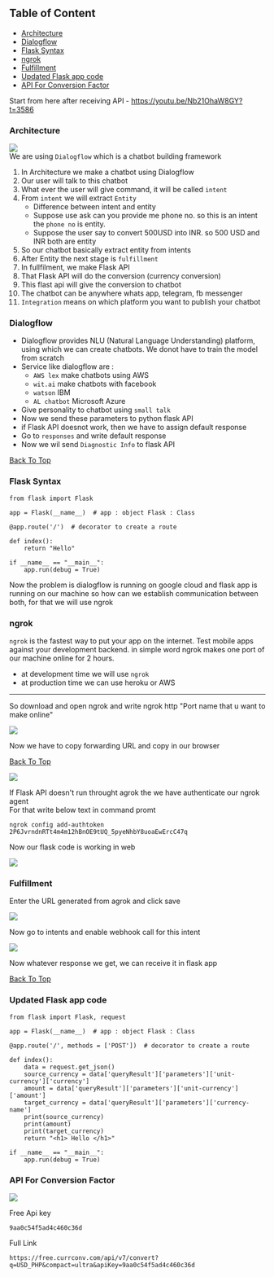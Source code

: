 ## Table of Content
- [Architecture](#architecture)
- [Dialogflow](#dialogflow)
- [Flask Syntax](#flask-syntax)
- [ngrok](#ngrok)
- [Fulfillment](#fulfillment)
- [Updated Flask app code](#updated-flask-app-code)
- [API For Conversion Factor](#api-for-conversion-factor)

Start from here after receiving API - https://youtu.be/Nb21OhaW8GY?t=3586

### Architecture
![](https://i.imgur.com/vWbMl5j.png) <br>
We are using `Dialogflow` which is a chatbot building framework
1. In Architecture we make a chatbot using Dialogflow
2. Our user will talk to this chatbot
3. What ever the user will give command, it will be called `intent`
4. From `intent` we will extract `Entity`
    - Difference between intent and entity
    - Suppose use ask can you provide me phone no. so this is an intent the `phone no` is entity.
    - Suppose the user say to convert 500USD into INR. so 500 USD and INR both are entity
6. So our chatbot basically extract entity from intents
7. After Entity the next stage is `fulfillment`
8. In fullfilment, we make Flask API
9. That Flask API will do the conversion (currency conversion)
10. This flast api will give the conversion to chatbot 
11. The chatbot can be anywhere whats app, telegram, fb messenger
12. `Integration` means on which platform you want to publish your chatbot


### Dialogflow
- Dialogflow provides NLU (Natural Language Understanding) platform, using which we can create chatbots. We donot have to train the model from scratch
- Service like dialogflow are : 
     - `AWS lex` make chatbots using AWS
     - `wit.ai` make chatbots with facebook 
     - `watson` IBM
     - `AL chatbot` Microsoft Azure
- Give personality to chatbot using `small talk`
- Now we send these parameters to python flask API
- if Flask API doesnot work, then we have to assign default response 
- Go to `responses` and write default response
- Now we wil send `Diagnostic Info` to flask API 

[Back To Top](#table-of-content)

### Flask Syntax
```
from flask import Flask

app = Flask(__name__)  # app : object Flask : Class

@app.route('/')  # decorator to create a route

def index():
    return "Hello"

if __name__ == "__main__":
    app.run(debug = True)
```
Now the problem is dialogflow is running on google cloud and flask app is running on our machine so how can we establish communication between both, for that we will use ngrok

### ngrok
`ngrok` is the fastest way to put your app on the internet. Test mobile apps against your development backend. in simple word ngrok makes one port of our machine online for 2 hours.
- at development time we will use `ngrok`
- at production time we can use heroku or AWS
-----------------------------------------------------------
So download and open ngrok and write ngrok http "Port name that u want to make online"

![](https://i.imgur.com/f5oXoXv.png)

Now we have to copy forwarding URL and copy in our browser



[Back To Top](#table-of-content)

![](https://i.imgur.com/YB2ObTh.png)

If Flask API doesn't run throught agrok the we have authenticate our ngrok agent <br>
For that write below text in command promt
```
ngrok config add-authtoken 2P6JvrndnRTt4m4m12hBnOE9tUQ_5pyeNhbY8uoaEwErcC47q
```

Now our flask code is working in web 


![](https://i.imgur.com/DOaK5es.png)

### Fulfillment
Enter the URL generated from agrok and click save


![](https://i.imgur.com/JxkBIH3.png)

Now go to intents and enable webhook call for this intent 


![](https://i.imgur.com/N2yffm4.png)

Now whatever response we get, we can receive it in flask app 


[Back To Top](#table-of-content)

### Updated Flask app code
```
from flask import Flask, request

app = Flask(__name__)  # app : object Flask : Class

@app.route('/', methods = ['POST'])  # decorator to create a route

def index():
    data = request.get_json()
    source_currency = data['queryResult']['parameters']['unit-currency']['currency']
    amount = data['queryResult']['parameters']['unit-currency']['amount']
    target_currency = data['queryResult']['parameters']['currency-name']
    print(source_currency)
    print(amount)
    print(target_currency)
    return "<h1> Hello </h1>"

if __name__ == "__main__":
    app.run(debug = True)
```

### API For Conversion Factor


![](https://i.imgur.com/Apr6A8O.png)

Free Api key
```
9aa0c54f5ad4c460c36d
```

Full Link
```
https://free.currconv.com/api/v7/convert?q=USD_PHP&compact=ultra&apiKey=9aa0c54f5ad4c460c36d
```






